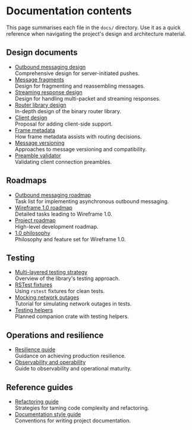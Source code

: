 # Documentation contents

This page summarises each file in the `docs/` directory.
Use it as a quick reference when navigating the project's design and
architecture material.

## Design documents

- [Outbound messaging design](asynchronous-outbound-messaging-design.md)  
  Comprehensive design for server-initiated pushes.
- [Message fragments](generic-message-fragmentation-and-re-assembly-design.md)  
  Design for fragmenting and reassembling messages.
- [Streaming response design](multi-packet-and-streaming-responses-design.md)  
  Design for handling multi-packet and streaming responses.
- [Router library design](rust-binary-router-library-design.md)  
  In-depth design of the binary router library.
- [Client design](wireframe-client-design.md)  
  Proposal for adding client-side support.
- [Frame metadata](frame-metadata.md)  
  How frame metadata assists with routing decisions.
- [Message versioning](message-versioning.md)  
  Approaches to message versioning and compatibility.
- [Preamble validator](preamble-validator.md)  
  Validating client connection preambles.

## Roadmaps

- [Outbound messaging roadmap](asynchronous-outbound-messaging-roadmap.md)  
  Task list for implementing asynchronous outbound messaging.
- [Wireframe 1.0 roadmap](wireframe-1-0-detailed-development-roadmap.md)  
  Detailed tasks leading to Wireframe 1.0.
- [Project roadmap](roadmap.md)  
  High-level development roadmap.
- [1.0 philosophy](the-road-to-wireframe-1-0-feature-set-philosophy-and-capability-maturity.md)  
  Philosophy and feature set for Wireframe 1.0.

## Testing

- [Multi-layered testing strategy](multi-layered-testing-strategy.md)  
  Overview of the library's testing approach.
- [RSTest fixtures](rust-testing-with-rstest-fixtures.md)  
  Using `rstest` fixtures for clean tests.
- [Mocking network outages](mocking-network-outages-in-rust.md)  
  Tutorial for simulating network outages in tests.
- [Testing helpers](wireframe-testing-crate.md)  
  Planned companion crate with testing helpers.

## Operations and resilience

- [Resilience guide](hardening-wireframe-a-guide-to-production-resilience.md)  
  Guidance on achieving production resilience.
- [Observability and operability](observability-operability-and-maturity.md)  
  Guide to observability and operational maturity.

## Reference guides

- [Refactoring guide](complexity-antipatterns-and-refactoring-strategies.md)  
  Strategies for taming code complexity and refactoring.
- [Documentation style guide](documentation-style-guide.md)  
  Conventions for writing project documentation.

